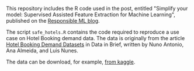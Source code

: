 This repository includes the R code used in the post, entitled
"Simplify your model: Supervised Assisted Feature Extraction for Machine Learning",
published on the [Responsible ML blog](https://medium.com/responsibleml).


The script `safe_hotels.R` contains the code required to reproduce a use case on Hotel Booking demand data.
The data is originally from the article [Hotel Booking Demand Datasets](https://doi.org/10.1016/j.dib.2018.11.126) in Data in Brief, written by Nuno Antonio, Ana Almeida, and Luis Nunes.

The data can be download, for example, [from kaggle](https://www.kaggle.com/jessemostipak/hotel-booking-demand).
